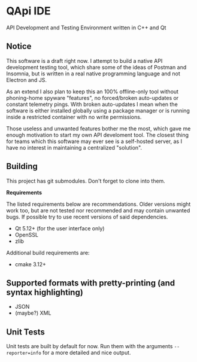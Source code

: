 # QApi IDE

API Development and Testing Environment written in C++ and Qt

## Notice

This software is a draft right now. I attempt to build a native API development
testing tool, which share some of the ideas of Postman and Insomnia, but is
written in a real native programming language and not Electron and JS.

As an extend I also plan to keep this an 100% offline-only tool without phoning-home
spyware "features", no forced/broken auto-updates or constant telemetry pings. With
broken auto-updates I mean when the software is either installed globally using a
package manager or is running inside a restricted container with no write permissions.

Those useless and unwanted features bother me the most, which gave me enough motivation
to start my own API develoment tool. The closest thing for teams which this software
may ever see is a self-hosted server, as I have no interest in maintaining a centralized
"solution".

## Building

This project has git submodules. Don't forget to clone into them.

**Requirements**

The listed requirements below are recommendations. Older versions might work too, but are
not tested nor recommended and may contain unwanted bugs. If possible try to use recent
versions of said dependencies.

 - Qt 5.12+ (for the user interface only)
 - OpenSSL
 - zlib

Additional build requirements are:

 - cmake 3.12+

## Supported formats with pretty-printing (and syntax highlighting)

 - JSON
 - (maybe?) XML

## Unit Tests

Unit tests are built by default for now. Run them with the arguments `--reporter=info` for
a more detailed and nice output.
